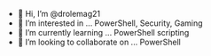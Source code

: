 - 👋 Hi, I’m @drolemag21
- 👀 I’m interested in ... PowerShell, Security, Gaming
- 🌱 I’m currently learning ... PowerShell scripting
- 💞️ I’m looking to collaborate on ... PowerShell

<!---
drolemag21/drolemag21 is a ✨ special ✨ repository because its `README.md` (this file) appears on your GitHub profile.
You can click the Preview link to take a look at your changes.
--->
    
